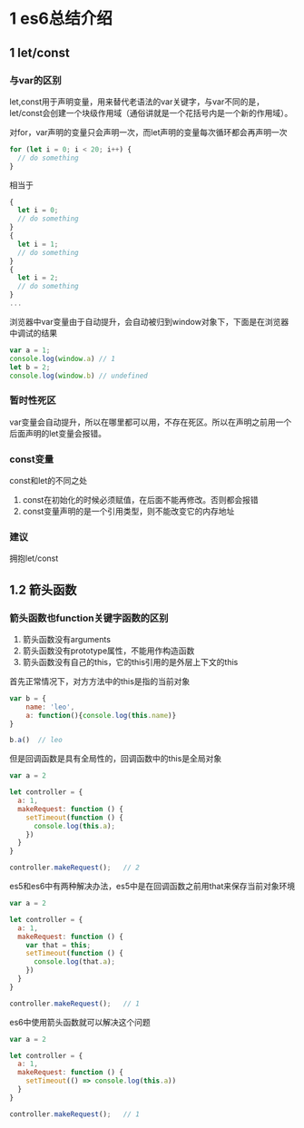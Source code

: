 # 1 es6总结介绍

## 1 let/const

### 与var的区别

let,const用于声明变量，用来替代老语法的var关键字，与var不同的是，let/const会创建一个块级作用域（通俗讲就是一个花括号内是一个新的作用域）。

对for，var声明的变量只会声明一次，而let声明的变量每次循环都会再声明一次

```js
for (let i = 0; i < 20; i++) {
  // do something
}
```

相当于

```js
{
  let i = 0;
  // do something
}
{
  let i = 1;
  // do something
}
{
  let i = 2;
  // do something
}
...
```

浏览器中var变量由于自动提升，会自动被归到window对象下，下面是在浏览器中调试的结果

```js
var a = 1;
console.log(window.a) // 1
let b = 2;
console.log(window.b) // undefined
```

### 暂时性死区

var变量会自动提升，所以在哪里都可以用，不存在死区。所以在声明之前用一个后面声明的let变量会报错。

### const变量

const和let的不同之处

1. const在初始化的时候必须赋值，在后面不能再修改。否则都会报错
2. const变量声明的是一个引用类型，则不能改变它的内存地址

### 建议

拥抱let/const

## 1.2 箭头函数

### 箭头函数也function关键字函数的区别

1. 箭头函数没有arguments
2. 箭头函数没有prototype属性，不能用作构造函数
3. 箭头函数没有自己的this，它的this引用的是外层上下文的this

首先正常情况下，对方方法中的this是指的当前对象

```js
var b = {
    name: 'leo',
    a: function(){console.log(this.name)}
}

b.a()  // leo
```

但是回调函数是具有全局性的，回调函数中的this是全局对象

```js
var a = 2

let controller = {
  a: 1,
  makeRequest: function () {
    setTimeout(function () {
      console.log(this.a);
    })
  }
}

controller.makeRequest();   // 2
```

es5和es6中有两种解决办法，es5中是在回调函数之前用that来保存当前对象环境

```js
var a = 2

let controller = {
  a: 1,
  makeRequest: function () {
    var that = this;
    setTimeout(function () {
      console.log(that.a);
    })
  }
}

controller.makeRequest();   // 1
```

es6中使用箭头函数就可以解决这个问题

```js
var a = 2

let controller = {
  a: 1,
  makeRequest: function () {
    setTimeout(() => console.log(this.a))
  }
}

controller.makeRequest();   // 1
```